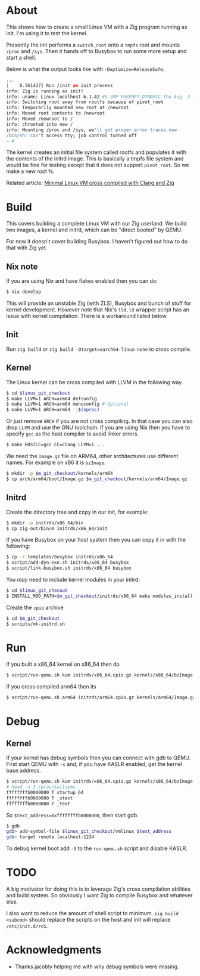 # About

This shows how to create a small Linux VM with a Zig program running
as init. I'm using it to test the kernel.

Presently the init performs a `switch_root` onto a `tmpfs` root and
mounts `/proc` and `/sys`. Then it hands off to Busybox to run some
more setup and start a shell.

Below is what the output looks like with `-Doptimize=ReleaseSafe`.

```sh
...
[    0.361427] Run /init as init process
info: Zig is running as init!
info: uname: Linux localhost 6.1.42 #5 SMP PREEMPT_DYNAMIC Thu Aug  3 11:36:24 BST 2023 x86_64 (none)
info: Switching root away from rootfs because of pivot_root
info: Temporarily mounted new root at /newroot
info: Moved root contents to /newroot
info: Moved /newroot to /
info: chrooted into new /
info: Mounting /proc and /sys, we'll get proper error traces now
/bin/sh: can't access tty; job control turned off
~ #
```

The kernel creates an initial file system called rootfs and populates
it with the contents of the initrd image. This is basically a tmpfs
file system and would be fine for testing except that it does not
support `pivot_root`. So we make a new root fs.

Related article: [Minimal Linux VM cross compiled with Clang and Zig](zig-cross-compile-ltp-ltx-linux)

# Build

This covers building a complete Linux VM with our Zig userland. We
build two images, a kernel and initrd, which can be "direct booted" by
QEMU.

For now it doesn't cover building Busybox. I haven't figured out how
to do that with Zig yet.

## Nix note

If you are using Nix and have flakes enabled then you can do:

```sh
$ nix develop
```

This will provide an unstable Zig (with ZLS), Busybox and bunch of
stuff for kernel development. However note that Nix's `lld.ld` wrapper
script has an issue with kernel compilation. There is a workaround
listed below.

## Init

Run `zig build` or `zig build -Dtarget=aarch64-linux-none` to cross
compile.

## Kernel

The Linux kernel can be cross compiled with LLVM in the following way.

```sh
$ cd $linux_git_checkout
$ make LLVM=1 ARCH=arm64 defconfig
$ make LLVM=1 ARCH=arm64 menuconfig # Optional
$ make LLVM=1 ARCH=arm64 -j$(nproc)
```

Or just remove `ARCH` if you are not cross compiling. In that case you
can also drop `LLVM` and use the GNU toolchain. If you are using Nix
then you have to specify `gcc` as the host compiler to avoid linker
errors.

```sh
$ make HOSTCC=gcc CC=clang LLVM=1 ...
```

We need the `Image.gz` file on ARM64, other architectures use
different names. For example on x86 it is `bzImage`.

```sh
$ mkdir -p $m_git_checkout/kernels/arm64
$ cp arch/arm64/boot/Image.gz $m_git_checkout/kernels/arm64/Image.gz
```

## Initrd

Create the directory tree and copy in our init, for example:

```sh
$ mkdir -p initrds/x86_64/bin
$ cp zig-out/bin/m initrds/x86_64/init
```

If you have Busybox on your host system then you can copy it in with
the following:

```sh
$ cp -r templates/busybox initrds/x86_64
$ script/add-dyn-exe.sh initrds/x86_64 busybox
$ script/link-busybox.sh initrds/x86_64 busybox
```

You *may* need to include kernel modules in your initrd:

```sh
$ cd $linux_git_checout
$ INSTALL_MOD_PATH=$m_git_checkout/initrds/x86_64 make modules_install
```

Create the `cpio` archive

```sh
$ cd $m_git_checkout
$ scripts/mk-initrd.sh
```

# Run

If you built a x86_64 kernel on x86_64 then do

```sh
$ script/run-qemu.sh kvm initrds/x86_64.cpio.gz kernels/x86_64/bzImage
```

If you cross compiled arm64 then its

```sh
$ script/run-qemu.sh arm64 initrds/arm64.cpio.gz kernels/arm64/Image.gz
```

# Debug

## Kernel

If your kernel has debug symbols then you can connect with gdb to
QEMU. First start QEMU with `-s` and, if you have KASLR enabled, get
the kernel base address.

```sh
$ script/run-qemu.sh kvm initrds/x86_64.cpio.gz kernels/x86_64/bzImage -s
# head -n 3 /proc/kallsyms
ffffffffb0000000 T startup_64
ffffffffb0000000 T _stext
ffffffffb0000000 T _text
```

So `$text_address=0xffffffffb0000000`, then start gdb.

```sh
$ gdb
gdb> add-symbol-file $linux_git_checkout/vmlinux $text_address
gdb> target remote localhost:1234
```

To debug kernel boot add `-S` to the `run-qemu.sh` script and disable
KASLR.

# TODO

A big motivator for doing this is to leverage Zig's cross compilation
abilities and build system. So obviously I want Zig to compile Busybox
and whatever else.

I also want to reduce the amount of shell script to minimum. `zig
build <subcmd>` should replace the scripts on the host and init will
replace `/etc/init.d/rcS`.

# Acknowledgments

- Thanks jacobly helping me with why debug symbols were missing.
